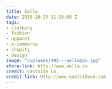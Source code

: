 ```yaml
---
title: Aella
date: 2016-10-25 11:29:00 Z
tags:
- clothing
- fashion
- apparel
- e-commerce
- shopify
- design
image: "/uploads/192---aella@2x.jpg"
store-link: http://www.aella.co
credit: Eastside Co.
credit-link: http://www.eastsideco.com
---
```


